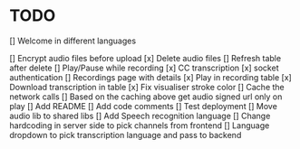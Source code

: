 # TODO

[] Welcome in different languages

[] Encrypt audio files before upload
[x] Delete audio files
[] Refresh table after delete
[] Play/Pause while recording
[x] CC transcription
[x] socket authentication
[] Recordings page with details
[x] Play in recording table
[x] Download transcription in table
[x] Fix visualiser stroke color
[] Cache the network calls
[] Based on the caching above get audio signed url only on play
[] Add README
[] Add code comments
[] Test deployment
[] Move audio lib to shared libs
[] Add Speech recognition language
[] Change hardcoding in server side to pick channels from frontend
[] Language dropdown to pick transcription language and pass to backend

